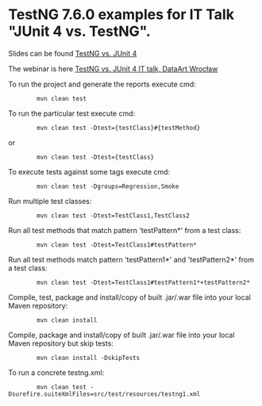 # TestNG 7.6.0 examples for IT Talk "JUnit 4 vs. TestNG".

Slides can be found [TestNG vs. JUnit 4](https://www.slideshare.net/oleynikandrey/it-talk-testng-6-vs-junit-4/)

The webinar is here [TestNG vs. JUnit 4 IT talk, DataArt Wrocław](https://youtu.be/3C-Nu5mkyOQ?t=3189)

To run the project and generate the reports execute cmd:

            mvn clean test

To run the particular test execute cmd:

            mvn clean test -Dtest={testClass}#{testMethod}

or

            mvn clean test -Dtest={testClass}

To execute tests against some tags execute cmd:

            mvn clean test -Dgroups=Regression,Smoke

Run multiple test classes:

            mvn clean test -Dtest=TestClass1,TestClass2

Run all test methods that match pattern 'testPattern*' from a test class:

            mvn clean test -Dtest=TestClass1#testPattern*

Run all test methods match pattern 'testPattern1*' and 'testPattern2*' from a test class:

            mvn clean test -Dtest=TestClass1#testPattern1*+testPattern2*

Compile, test, package and install/copy of built .jar/.war file into your local Maven repository:

            mvn clean install

Compile, package and install/copy of built .jar/.war file into your local Maven repository but skip tests:

            mvn clean install -DskipTests

To run a concrete testng.xml:

            mvn clean test -Dsurefire.suiteXmlFiles=src/test/resources/testng1.xml
